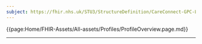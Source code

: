 ```yaml
---
subject: https://fhir.nhs.uk/STU3/StructureDefinition/CareConnect-GPC-Location-1
---
```


{{page:Home/FHIR-Assets/All-assets/Profiles/ProfileOverview.page.md}}

---